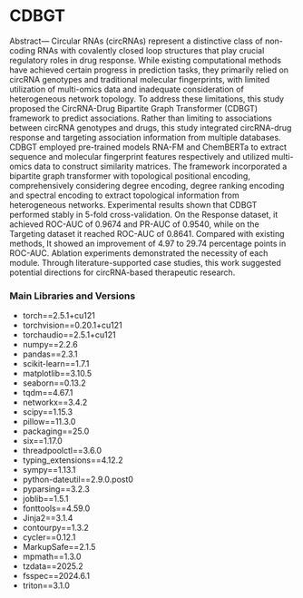 # CDBGT
Abstract— Circular RNAs (circRNAs) represent a
distinctive class of non-coding RNAs with covalently
closed loop structures that play crucial regulatory
roles in drug response. While existing computational
methods have achieved certain progress in prediction
tasks, they primarily relied on circRNA genotypes and
traditional molecular fingerprints, with limited utilization
of multi-omics data and inadequate consideration of
heterogeneous network topology. To address these
limitations, this study proposed the CircRNA-Drug
Bipartite Graph Transformer (CDBGT) framework to
predict associations. Rather than limiting to associations
between circRNA genotypes and drugs, this study
integrated circRNA-drug response and targeting
association information from multiple databases. CDBGT
employed pre-trained models RNA-FM and ChemBERTa
to extract sequence and molecular fingerprint features
respectively and utilized multi-omics data to construct
similarity matrices. The framework incorporated a
bipartite graph transformer with topological positional
encoding, comprehensively considering degree encoding,
degree ranking encoding and spectral encoding to
extract topological information from heterogeneous
networks. Experimental results shown that CDBGT
performed stably in 5-fold cross-validation. On the
Response dataset, it achieved ROC-AUC of 0.9674 and
PR-AUC of 0.9540, while on the Targeting dataset it
reached ROC-AUC of 0.8641. Compared with existing
methods, It showed an improvement of 4.97 to 29.74
percentage points in ROC-AUC. Ablation experiments
demonstrated the necessity of each module. Through
literature-supported case studies, this work suggested
potential directions for circRNA-based therapeutic
research.

### Main Libraries and Versions

- torch==2.5.1+cu121  
- torchvision==0.20.1+cu121  
- torchaudio==2.5.1+cu121  
- numpy==2.2.6  
- pandas==2.3.1  
- scikit-learn==1.7.1  
- matplotlib==3.10.5  
- seaborn==0.13.2  
- tqdm==4.67.1  
- networkx==3.4.2  
- scipy==1.15.3  
- pillow==11.3.0  
- packaging==25.0  
- six==1.17.0  
- threadpoolctl==3.6.0  
- typing_extensions==4.12.2  
- sympy==1.13.1  
- python-dateutil==2.9.0.post0  
- pyparsing==3.2.3  
- joblib==1.5.1  
- fonttools==4.59.0  
- Jinja2==3.1.4  
- contourpy==1.3.2  
- cycler==0.12.1  
- MarkupSafe==2.1.5  
- mpmath==1.3.0  
- tzdata==2025.2  
- fsspec==2024.6.1  
- triton==3.1.0  
